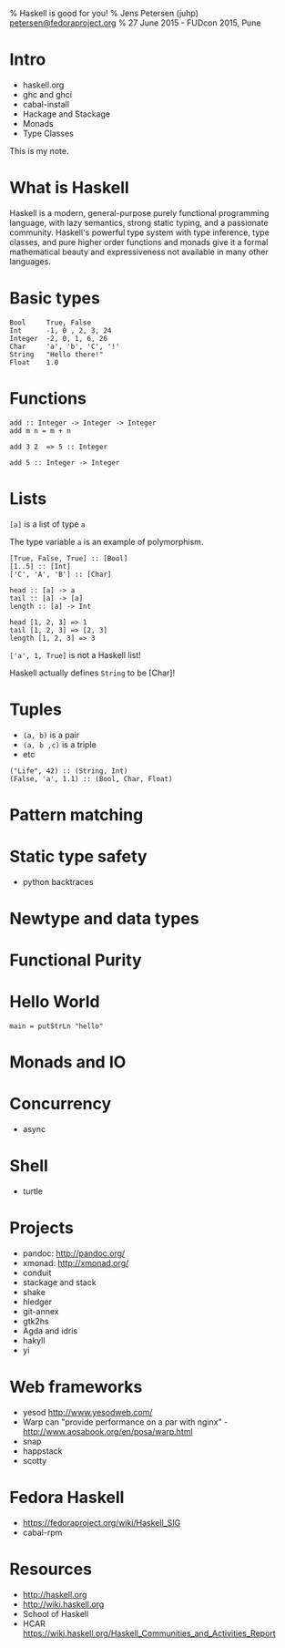 % Haskell is good for you!
% Jens Petersen (juhp)
  <petersen@fedoraproject.org>
% 27 June 2015 - FUDcon 2015, Pune

# Intro

- haskell.org
- ghc and ghci
- cabal-install
- Hackage and Stackage
- Monads
- Type Classes

<div class="notes">
This is my note.
</div>

# What is Haskell

Haskell is a modern, general-purpose purely functional programming language, with lazy semantics, strong static typing, and a passionate community. Haskell's powerful type system with type inference, type classes, and pure higher order functions and monads give it a formal mathematical beauty and expressiveness not available in many other languages.

# Basic types

```
Bool     True, False
Int      -1, 0 , 2, 3, 24
Integer  -2, 0, 1, 6, 26
Char     'a', 'b', 'C', '!'
String   "Hello there!"
Float    1.0
```

# Functions
```
add :: Integer -> Integer -> Integer
add m n = m + n

add 3 2  => 5 :: Integer

add 5 :: Integer -> Integer
```

# Lists
`[a]` is a list of type `a`

The type variable `a` is an example of polymorphism.

```
[True, False, True] :: [Bool]
[1..5] :: [Int]
['C', 'A', 'B'] :: [Char]
```

```
head :: [a] -> a
tail :: [a] -> [a]
length :: [a] -> Int
```

```
head [1, 2, 3] => 1
tail [1, 2, 3] => [2, 3]
length [1, 2, 3] => 3
```

`['a', 1, True]` is not a Haskell list!

Haskell actually defines `String` to be [Char]!

# Tuples
- `(a, b)` is a pair
- `(a, b ,c)` is a triple
- etc

```
("Life", 42) :: (String, Int)
(False, 'a', 1.1) :: (Bool, Char, Float)
```

# Pattern matching


# Static type safety
- python backtraces

# Newtype and data types

# Functional Purity

# Hello World
```
main = putStrLn "hello"
```

# Monads and IO

# Concurrency
- async

# Shell
- turtle

# Projects
- pandoc: http://pandoc.org/
- xmonad: http://xmonad.org/
- conduit
- stackage and stack
- shake
- hledger
- git-annex
- gtk2hs
- Agda and idris
- hakyll
- yi

# Web frameworks
- yesod http://www.yesodweb.com/
- Warp can "provide performance on a par with nginx" - http://www.aosabook.org/en/posa/warp.html
- snap
- happstack
- scotty

# Fedora Haskell
- https://fedoraproject.org/wiki/Haskell_SIG
- cabal-rpm

# Resources
- http://haskell.org
- http://wiki.haskell.org
- School of Haskell
- HCAR https://wiki.haskell.org/Haskell_Communities_and_Activities_Report
